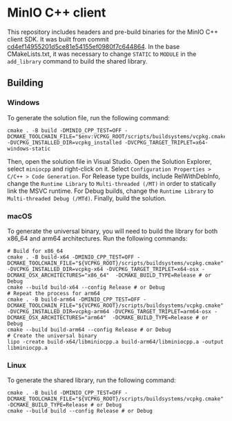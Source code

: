# MinIO C++ client

This repository includes headers and pre-build binaries for the MinIO C++ client SDK.
It was built from
commit [cd4ef14955201d5ce81e54155ef0980f7c644864](https://github.com/minio/minio-cpp/tree/cd4ef14955201d5ce81e54155ef0980f7c644864).
In the base CMakeLists.txt, it was necessary to change `STATIC` to `MODULE` in the `add_library` command to build the
shared library.

## Building

### Windows

To generate the solution file, run the following command:

```shell
cmake . -B build -DMINIO_CPP_TEST=OFF -DCMAKE_TOOLCHAIN_FILE="$env:VCPKG_ROOT/scripts/buildsystems/vcpkg.cmake" -DVCPKG_INSTALLED_DIR=vcpkg_installed -DVCPKG_TARGET_TRIPLET=x64-windows-static
```

Then, open the solution file in Visual Studio.
Open the Solution Explorer, select `miniocpp` and right-click on it.
Select `Configuration Properties > C/C++ > Code Generation`.
For Release type builds, include RelWithDebInfo, change the `Runtime Library` to `Multi-threaded (/MT)` in order to
statically link the MSVC runtime.
For Debug builds, change the `Runtime Library` to `Multi-threaded Debug (/MTd)`.
Finally, build the solution.

### macOS

To generate the universal binary, you will need to build the library for both x86_64 and arm64 architectures.
Run the following commands:

```shell
# Build for x86_64
cmake . -B build-x64 -DMINIO_CPP_TEST=OFF -DCMAKE_TOOLCHAIN_FILE="${VCPKG_ROOT}/scripts/buildsystems/vcpkg.cmake" -DVCPKG_INSTALLED_DIR=vcpkg-x64 -DVCPKG_TARGET_TRIPLET=x64-osx -DCMAKE_OSX_ARCHITECTURES="x86_64"  -DCMAKE_BUILD_TYPE=Release # or Debug
cmake --build build-x64 --config Release # or Debug
# Repeat the process for arm64
cmake . -B build-arm64 -DMINIO_CPP_TEST=OFF -DCMAKE_TOOLCHAIN_FILE="${VCPKG_ROOT}/scripts/buildsystems/vcpkg.cmake" -DVCPKG_INSTALLED_DIR=vcpkg-arm64 -DVCPKG_TARGET_TRIPLET=arm64-osx -DCMAKE_OSX_ARCHITECTURES="arm64"  -DCMAKE_BUILD_TYPE=Release # or Debug
cmake --build build-arm64 --config Release # or Debug
# Create the universal binary
lipo -create build-x64/libminiocpp.a build-arm64/libminiocpp.a -output libminiocpp.a
```

### Linux

To generate the shared library, run the following command:

```shell
cmake . -B build -DMINIO_CPP_TEST=OFF -DCMAKE_TOOLCHAIN_FILE="${VCPKG_ROOT}/scripts/buildsystems/vcpkg.cmake" -DCMAKE_BUILD_TYPE=Release # or Debug
cmake --build build --config Release # or Debug
```